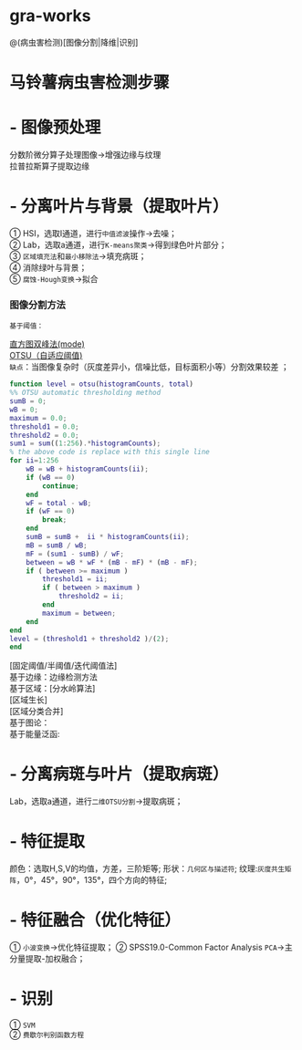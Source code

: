 # gra-works
@(病虫害检测)[图像分割|降维|识别]
# 马铃薯病虫害检测步骤
# - **图像预处理**
分数阶微分算子处理图像->增强边缘与纹理<br>
拉普拉斯算子提取边缘<br>
# - **分离叶片与背景（提取叶片）**
  ① HSI，选取I通道，进行`中值滤波`操作->去噪；<br>
  ② Lab，选取a通道，进行`K-means聚类`->得到绿色叶片部分；<br>
  ③ `区域填充法`和`最小移除法`->填充病斑；<br>
  ④ 消除绿叶与背景；<br>
  ⑤ `腐蚀-Hough变换`->拟合<br>
  ### 图像分割方法
    基于阈值： 
[直方图双峰法(mode)](http://blog.csdn.net/hh555800/article/details/42342687)<br>
[OTSU（自适应阈值)](https://zh.wikipedia.org/zh-hans/%E5%A4%A7%E6%B4%A5%E7%AE%97%E6%B3%95)<br>
`缺点`：当图像复杂时（灰度差异小，信噪比低，目标面积小等）分割效果较差 ；
```matlab
function level = otsu(histogramCounts, total)
%% OTSU automatic thresholding method
sumB = 0;
wB = 0;
maximum = 0.0;
threshold1 = 0.0;
threshold2 = 0.0;
sum1 = sum((1:256).*histogramCounts); 
% the above code is replace with this single line
for ii=1:256
    wB = wB + histogramCounts(ii);
    if (wB == 0)
        continue;
    end
    wF = total - wB;
    if (wF == 0)
        break;
    end
    sumB = sumB +  ii * histogramCounts(ii);
    mB = sumB / wB;
    mF = (sum1 - sumB) / wF;
    between = wB * wF * (mB - mF) * (mB - mF);
    if ( between >= maximum )
        threshold1 = ii;
        if ( between > maximum )
            threshold2 = ii;
        end
        maximum = between;
    end
end
level = (threshold1 + threshold2 )/(2);
end
```



[固定阈值/半阈值/迭代阈值法]<br>
基于边缘：边缘检测方法<br>
基于区域：[分水岭算法]<br>
        [区域生长]<br>
        [区域分类合并]<br>
基于图论：<br>
基于能量泛函:<br>
   <!-- 1.K-means
   2.Hough变幻
   3.超像素分割算法
   4.Graphcut -->

# - **分离病斑与叶片（提取病斑）**
Lab，选取a通道，进行`二维OTSU分割`->提取病斑；
# - **特征提取**
颜色：选取H,S,V的均值，方差，三阶矩等;
形状：`几何区与描述符`;
纹理:`灰度共生矩阵`，0°，45°，90°，135°，四个方向的特征;
# - **特征融合（优化特征）**
① `小波变换`->优化特征提取；
② SPSS19.0-Common Factor Analysis
`PCA`->主分量提取-加权融合；
# - **识别**
① <code>SVM</code><br>
② `费歇尔判别函数方程`



    
